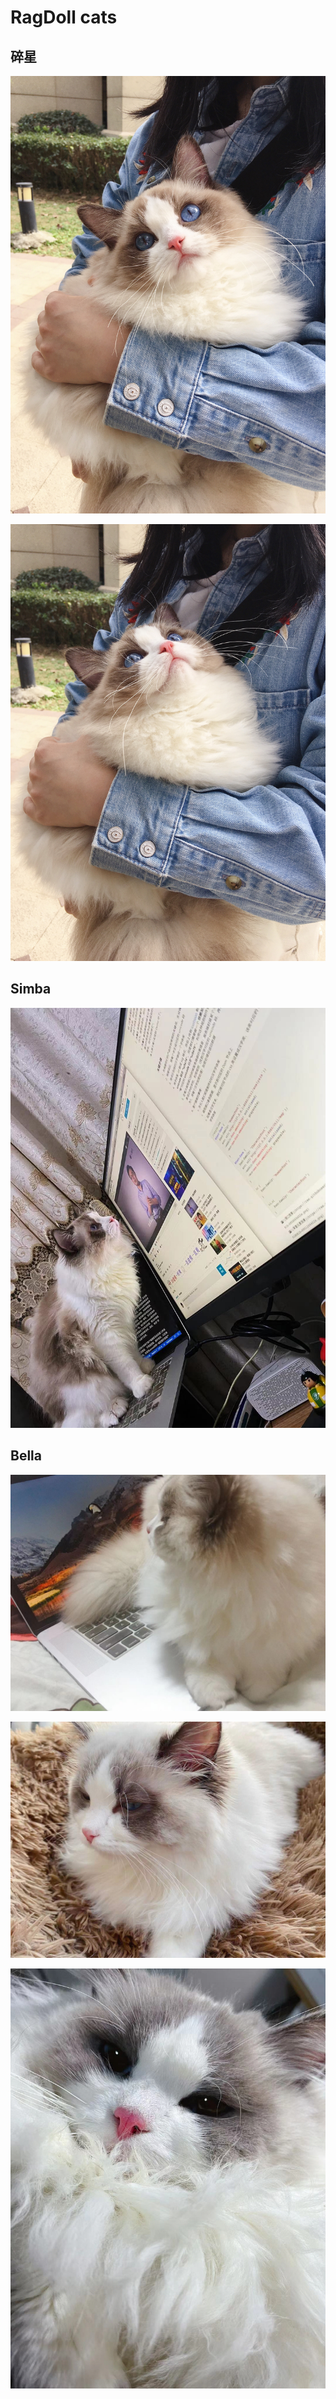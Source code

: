 # RagDoll cats

## 碎星

![](./RagDoll-suixing1.jpg)

![](./RagDoll-suixing2.jpg)

## Simba

![](./RagDoll-simba1.jpg)

## Bella

![](./RagDoll-bella1.jpg)

![](./RagDoll-bella2.jpg)

![](./RagDoll-bella3.jpg)



